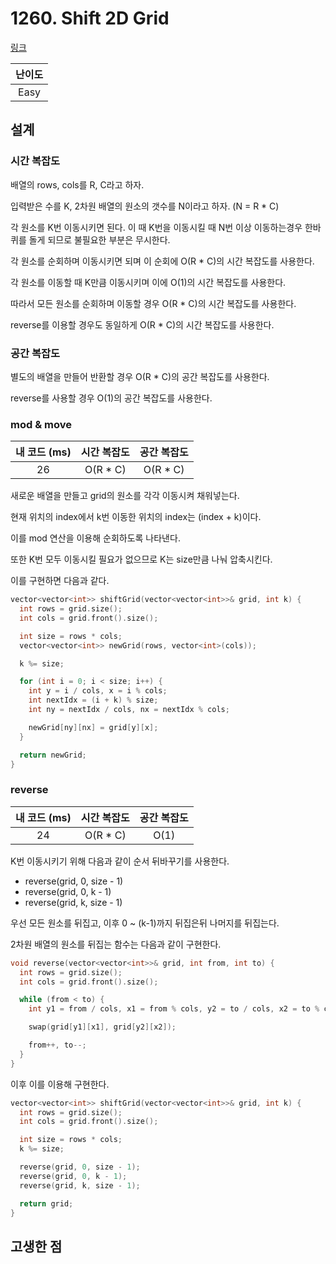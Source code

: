 # 1260. Shift 2D Grid

[링크](https://leetcode.com/problems/shift-2d-grid/)

| 난이도 |
| :----: |
|  Easy  |

## 설계

### 시간 복잡도

배열의 rows, cols를 R, C라고 하자.

입력받은 수를 K, 2차원 배열의 원소의 갯수를 N이라고 하자. (N = R \* C)

각 원소를 K번 이동시키면 된다. 이 때 K번을 이동시킬 때 N번 이상 이동하는경우 한바퀴를 돌게 되므로 불필요한 부분은 무시한다.

각 원소를 순회하며 이동시키면 되며 이 순회에 O(R \* C)의 시간 복잡도를 사용한다.

각 원소를 이동할 때 K만큼 이동시키며 이에 O(1)의 시간 복잡도를 사용한다.

따라서 모든 원소를 순회하며 이동할 경우 O(R \* C)의 시간 복잡도를 사용한다.

reverse를 이용할 경우도 동일하게 O(R \* C)의 시간 복잡도를 사용한다.

### 공간 복잡도

별도의 배열을 만들어 반환할 경우 O(R \* C)의 공간 복잡도를 사용한다.

reverse를 사용할 경우 O(1)의 공간 복잡도를 사용한다.

### mod & move

| 내 코드 (ms) | 시간 복잡도 | 공간 복잡도 |
| :----------: | :---------: | :---------: |
|      26      |  O(R \* C)  |  O(R \* C)  |

새로운 배열을 만들고 grid의 원소를 각각 이동시켜 채워넣는다.

현재 위치의 index에서 k번 이동한 위치의 index는 (index + k)이다.

이를 mod 연산을 이용해 순회하도록 나타낸다.

또한 K번 모두 이동시킬 필요가 없으므로 K는 size만큼 나눠 압축시킨다.

이를 구현하면 다음과 같다.

```cpp
vector<vector<int>> shiftGrid(vector<vector<int>>& grid, int k) {
  int rows = grid.size();
  int cols = grid.front().size();

  int size = rows * cols;
  vector<vector<int>> newGrid(rows, vector<int>(cols));

  k %= size;

  for (int i = 0; i < size; i++) {
    int y = i / cols, x = i % cols;
    int nextIdx = (i + k) % size;
    int ny = nextIdx / cols, nx = nextIdx % cols;

    newGrid[ny][nx] = grid[y][x];
  }

  return newGrid;
}
```

### reverse

| 내 코드 (ms) | 시간 복잡도 | 공간 복잡도 |
| :----------: | :---------: | :---------: |
|      24      |  O(R \* C)  |    O(1)     |

K번 이동시키기 위해 다음과 같이 순서 뒤바꾸기를 사용한다.

- reverse(grid, 0, size - 1)
- reverse(grid, 0, k - 1)
- reverse(grid, k, size - 1)

우선 모든 원소를 뒤집고, 이후 0 ~ (k-1)까지 뒤집은뒤 나머지를 뒤집는다.

2차원 배열의 원소를 뒤집는 함수는 다음과 같이 구현한다.

```cpp
void reverse(vector<vector<int>>& grid, int from, int to) {
  int rows = grid.size();
  int cols = grid.front().size();

  while (from < to) {
    int y1 = from / cols, x1 = from % cols, y2 = to / cols, x2 = to % cols;

    swap(grid[y1][x1], grid[y2][x2]);

    from++, to--;
  }
}
```

이후 이를 이용해 구현한다.

```cpp
vector<vector<int>> shiftGrid(vector<vector<int>>& grid, int k) {
  int rows = grid.size();
  int cols = grid.front().size();

  int size = rows * cols;
  k %= size;

  reverse(grid, 0, size - 1);
  reverse(grid, 0, k - 1);
  reverse(grid, k, size - 1);

  return grid;
}
```

## 고생한 점
